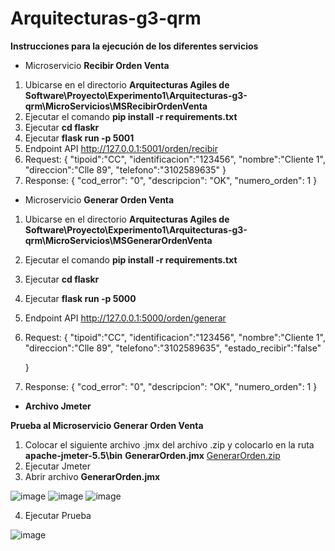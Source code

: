 # Arquitecturas-g3-qrm


**Instrucciones para la ejecución de los diferentes servicios**


- Microservicio **Recibir Orden Venta**

1. Ubicarse en el directorio **Arquitecturas Agiles de Software\Proyecto\Experimento1\Arquitecturas-g3-qrm\MicroServicios\MSRecibirOrdenVenta**
2. Ejecutar el comando **pip install -r requirements.txt**
3. Ejecutar **cd flaskr**
4. Ejecutar **flask run -p 5001**
5. Endpoint API http://127.0.0.1:5001/orden/recibir
6. Request: 
      {
     "tipoid":"CC",
     "identificacion":"123456",
     "nombre":"Cliente 1",
     "direccion":"Clle 89",
     "telefono":"3102589635"
    }
 7. Response: 
    {
        "cod_error": "0",
        "descripcion": "OK",
        "numero_orden": 1
    }

- Microservicio **Generar Orden Venta**

1. Ubicarse en el directorio **Arquitecturas Agiles de Software\Proyecto\Experimento1\Arquitecturas-g3-qrm\MicroServicios\MSGenerarOrdenVenta**
2. Ejecutar el comando **pip install -r requirements.txt**
3. Ejecutar **cd flaskr**
4. Ejecutar **flask run -p 5000**
5. Endpoint API http://127.0.0.1:5000/orden/generar
6. Request: 
     {
 "tipoid":"CC",
     "identificacion":"123456",
     "nombre":"Cliente 1",
     "direccion":"Clle 89",
     "telefono":"3102589635",
     "estado_recibir":"false"

    }
 7. Response: 
    {
        "cod_error": "0",
        "descripcion": "OK",
        "numero_orden": 1
    }
    
    
 - **Archivo Jmeter**
 
 **Prueba al Microservicio Generar Orden Venta**
 
 1. Colocar el siguiente archivo .jmx del archivo .zip y colocarlo en la ruta **apache-jmeter-5.5\bin**
  **GenerarOrden.jmx** [GenerarOrden.zip](https://github.com/neztoring/Arquitecturas-g3-qrm/files/10829024/GenerarOrden.zip)
 2. Ejecutar Jmeter
 3. Abrir archivo **GenerarOrden.jmx**
 
 ![image](https://user-images.githubusercontent.com/20029761/221299313-7cbc92f5-bcf6-4c1c-b70b-20ecb3057cdb.png)
![image](https://user-images.githubusercontent.com/20029761/221299460-0e081803-94d3-4f12-9c69-c6419be2c574.png)
![image](https://user-images.githubusercontent.com/20029761/221299533-28c804c6-4a04-4ed3-b3df-fd23d7d39f2b.png)
 
 4. Ejecutar Prueba
 
 ![image](https://user-images.githubusercontent.com/20029761/221299584-0689bf16-f98e-4372-bf14-afde3945857e.png)


 
    
